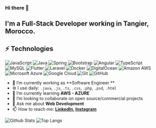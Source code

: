 ### Hi there 👋
I'm a Full-Stack Developer working in Tangier, Morocco.
---
## ⚡ Technologies

![JavaScript](https://img.shields.io/badge/-JavaScript-black?style=flat-square&logo=javascript)
![Java](https://img.shields.io/badge/-java-E34A86?style=flat-square&logo=java)
![Spring](https://img.shields.io/badge/spring-%236DB33F.svg?style=for-the-badge&logo=spring&logoColor=white)
![Bootstrap](https://img.shields.io/badge/-Bootstrap-563D7C?style=flat-square&logo=bootstrap)
![Angular](https://img.shields.io/badge/angular-%23DD0031.svg?style=for-the-badge&logo=angular&logoColor=white)
![TypeScript](https://img.shields.io/badge/-TypeScript-007ACC?style=flat-square&logo=typescript)
![MySQL](https://img.shields.io/badge/-MySQL-black?style=flat-square&logo=mysql)
![Flutter](https://img.shields.io/badge/Flutter-%2302569B.svg?style=for-the-badge&logo=Flutter&logoColor=white)
![Laravel](https://img.shields.io/badge/laravel-%23FF2D20.svg?style=for-the-badge&logo=laravel&logoColor=white)
![Docker](https://img.shields.io/badge/-Docker-black?style=flat-square&logo=docker)
![DigitalOcean](https://img.shields.io/badge/-Digital%20Ocean-darkblue?style=flat-square&logo=digitalocean)
![Amazon AWS](https://img.shields.io/badge/Amazon%20AWS-232F3E?style=flat-square&logo=amazon-aws)
![Microsoft Azure](https://img.shields.io/badge/Microsoft%20Azure-232F7E?style=flat-square&logo=microsoft-azure)
![Google Cloud](https://img.shields.io/badge/Google%20Cloud-black?style=flat-square&logo=google-cloud)
![Git](https://img.shields.io/badge/-Git-black?style=flat-square&logo=git)
![GitHub](https://img.shields.io/badge/-GitHub-181717?style=flat-square&logo=github)

- 🔭 I’m currently working as **Software Engineer **
- ⚙️ I use daily: `.java`, `.js`, `.ts`, `.css`, `.php`, `.psd`, `.html`
- 🌱 I’m currently learning **AWS - AZURE**
- 👯 I’m looking to collaborate on open source/commercial projects
- 💬 Ask me about **Web Development**
- 📫 How to reach me:
  **[LinkedIn](https://www.linkedin.com/in/farih-mohammed/), [Instagram](https://instagram.com/moha_farih)**

![Github Stats](https://github-readme-stats.vercel.app/api?username=farih96&count_private=true&show_icons=true&include_all_commits=true)
![Top Langs](https://github-readme-stats.vercel.app/api/top-langs/?username=farih96&hide=TeX&layout=compact)
